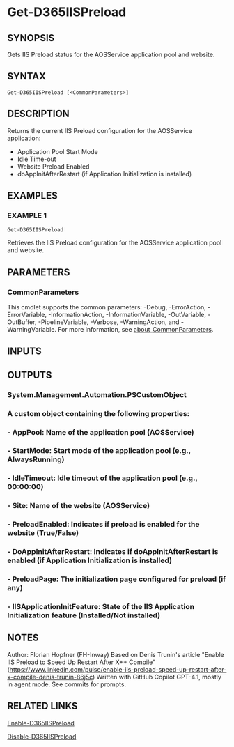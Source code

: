 ﻿---
external help file: d365fo.tools-help.xml
Module Name: d365fo.tools
online version:
schema: 2.0.0
---

# Get-D365IISPreload

## SYNOPSIS
Gets IIS Preload status for the AOSService application pool and website.

## SYNTAX

```
Get-D365IISPreload [<CommonParameters>]
```

## DESCRIPTION
Returns the current IIS Preload configuration for the AOSService application:
- Application Pool Start Mode
- Idle Time-out
- Website Preload Enabled
- doAppInitAfterRestart (if Application Initialization is installed)

## EXAMPLES

### EXAMPLE 1
```
Get-D365IISPreload
```

Retrieves the IIS Preload configuration for the AOSService application pool and website.

## PARAMETERS

### CommonParameters
This cmdlet supports the common parameters: -Debug, -ErrorAction, -ErrorVariable, -InformationAction, -InformationVariable, -OutVariable, -OutBuffer, -PipelineVariable, -Verbose, -WarningAction, and -WarningVariable. For more information, see [about_CommonParameters](http://go.microsoft.com/fwlink/?LinkID=113216).

## INPUTS

## OUTPUTS

### System.Management.Automation.PSCustomObject
### A custom object containing the following properties:
### - AppPool: Name of the application pool (AOSService)
### - StartMode: Start mode of the application pool (e.g., AlwaysRunning)
### - IdleTimeout: Idle timeout of the application pool (e.g., 00:00:00)
### - Site: Name of the website (AOSService)
### - PreloadEnabled: Indicates if preload is enabled for the website (True/False)
### - DoAppInitAfterRestart: Indicates if doAppInitAfterRestart is enabled (if Application Initialization is installed)
### - PreloadPage: The initialization page configured for preload (if any)
### - IISApplicationInitFeature: State of the IIS Application Initialization feature (Installed/Not installed)
## NOTES
Author: Florian Hopfner (FH-Inway)
Based on Denis Trunin's article "Enable IIS Preload to Speed Up Restart After X++ Compile" (https://www.linkedin.com/pulse/enable-iis-preload-speed-up-restart-after-x-compile-denis-trunin-86j5c)
Written with GitHub Copilot GPT-4.1, mostly in agent mode.
See commits for prompts.

## RELATED LINKS

[Enable-D365IISPreload]()

[Disable-D365IISPreload]()

